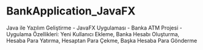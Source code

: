 # BankApplication_JavaFX
Java ile Yazılım Geliştirme - JavaFX Uygulaması - Banka ATM Projesi - 
Uygulama Özellikleri: Yeni Kullanıcı Ekleme, Banka Hesabı Oluşturma, Hesaba Para Yatırma, Hesaptan Para Çekme, Başka Hesaba Para Gönderme

